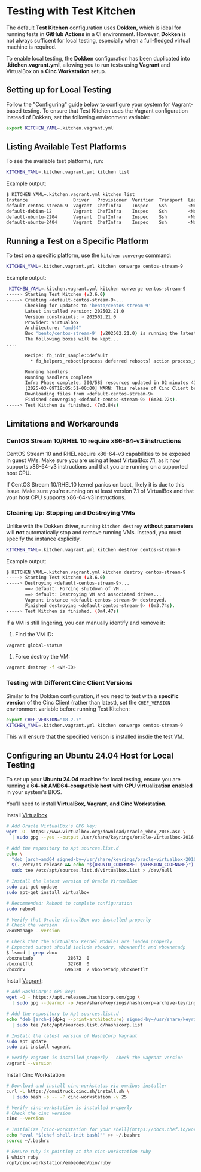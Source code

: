Testing with Test Kitchen
=========================

The default **Test Kitchen** configuration uses **Dokken**, which is ideal for
running tests in **GitHub Actions** in a CI environment. However, **Dokken**
is not always sufficent for local testing, especially when a full-fledged
virtual machine is required.

To enable local testing, the **Dokken** configuration has been duplicated into
**.kitchen.vagrant.yml**, allowing you to run tests using **Vagrant** and
VirtualBox on a **Cinc Workstation** setup.

Setting up for Local Testing
----------------------------

Follow the "Configuring" guide below to configure your system for
Vagrant-based testing. To ensure that Test Kitchen uses the Vagrant
configuration instead of Dokken, set the following environment variable:

```bash
export KITCHEN_YAML=.kitchen.vagrant.yml
```

Listing Available Test Platforms
--------------------------------

To see the available test platforms, run:

```bash
KITCHEN_YAML=.kitchen.vagrant.yml kitchen list
```

Example output:

```bash
$ KITCHEN_YAML=.kitchen.vagrant.yml kitchen list
Instance                 Driver   Provisioner  Verifier  Transport  Last Action    Last Error
default-centos-stream-9  Vagrant  ChefInfra    Inspec    Ssh        <Not Created>  <None>
default-debian-12        Vagrant  ChefInfra    Inspec    Ssh        <Not Created>  <None>
default-ubuntu-2204      Vagrant  ChefInfra    Inspec    Ssh        <Not Created>  <None>
default-ubuntu-2404      Vagrant  ChefInfra    Inspec    Ssh        <Not Created>  <None>
```

Running a Test on a Specific Platform
-------------------------------------

To test on a specific platform, use the `kitchen converge` command:

```bash
KITCHEN_YAML=.kitchen.vagrant.yml kitchen converge centos-stream-9
```

Example output:

```bash
 KITCHEN_YAML=.kitchen.vagrant.yml kitchen converge centos-stream-9
-----> Starting Test Kitchen (v3.6.0)
-----> Creating <default-centos-stream-9>...
       Checking for updates to 'bento/centos-stream-9'
       Latest installed version: 202502.21.0
       Version constraints: > 202502.21.0
       Provider: virtualbox
       Architecture: "amd64"
       Box 'bento/centos-stream-9' (v202502.21.0) is running the latest version.
       The following boxes will be kept...
....

       Recipe: fb_init_sample::default
         * fb_helpers_reboot[process deferred reboots] action process_deferred (up to date)

       Running handlers:
       Running handlers complete
       Infra Phase complete, 300/585 resources updated in 02 minutes 41 seconds
       [2025-03-09T18:05:51+00:00] WARN: This release of Cinc Client became end of life (EOL) on May 1st 2024. Please update to a supported release to receive new features, bug fixes, and security updates.
       Downloading files from <default-centos-stream-9>
       Finished converging <default-centos-stream-9> (6m24.22s).
-----> Test Kitchen is finished. (7m3.84s)
```

Limitations and Workarounds
---------------------------

### CentOS Stream 10/RHEL 10 require x86-64-v3 instructions

CentOS Stream 10 and RHEL require x86-64-v3 capabilities to be exposed in
guest VMs. Make sure you are using at least VirtualBox 7.1, as it now
supports x86-64-v3 instructions and that you are running on a supported
host CPU.

If CentOS Stream 10/RHEL10 kernel panics on boot, likely it is due to this
issue. Make sure you're running on at least version 7.1 of VirtualBox and
that your host CPU supports x86-64-v3 instructions.

### Cleaning Up: Stopping and Destroying VMs

Unlike with the Dokken driver, running `kitchen destroy` **without parameters**
will **not** automatically stop and remove running VMs. Instead, you must
specify the instance explicitly.

```bash
KITCHEN_YAML=.kitchen.vagrant.yml kitchen destroy centos-stream-9
````

Example output:

```bash
$ KITCHEN_YAML=.kitchen.vagrant.yml kitchen destroy centos-stream-9
-----> Starting Test Kitchen (v3.6.0)
-----> Destroying <default-centos-stream-9>...
       ==> default: Forcing shutdown of VM...
       ==> default: Destroying VM and associated drives...
       Vagrant instance <default-centos-stream-9> destroyed.
       Finished destroying <default-centos-stream-9> (0m3.74s).
-----> Test Kitchen is finished. (0m4.47s)
```

If a VM is still lingering, you can manually identify and remove it:

1. Find the VM ID:

```bash
vagrant global-status
```

1. Force destroy the VM:

```bash
vagrant destroy -f <VM-ID>
```

### Testing with Different Cinc Client Versions

Similar to the Dokken configuration, if you need to test with a **specific
version** of the Cinc Client (rather than latest), set the `CHEF_VERSION`
environment variable before running Test Kitchen:

```bash
export CHEF_VERSION="18.2.7"
KITCHEN_YAML=.kitchen.vagrant.yml kitchen converge centos-stream-9
```

This will ensure that the specified verison is installed insdie the test VM.

Configuring an Ubuntu 24.04 Host for Local Testing
--------------------------------------------------

To set up your **Ubuntu 24.04** machine for local testing, ensure you are
running a **64-bit AMD64-compatible host** with **CPU virtualization enabled**
in your system's BIOS.

You'll need to install **VirtualBox, Vagrant, and Cinc Workstation**.

Install [Virtualbox](https://www.virtualbox.org/wiki/Linux_Downloads)

```bash
# Add Oracle VirtualBox's GPG key:
wget -O- https://www.virtualbox.org/download/oracle_vbox_2016.asc \
  | sudo gpg --yes --output /usr/share/keyrings/oracle-virtualbox-2016.gpg --dearmor

# Add the repository to Apt sources.list.d
echo \
  "deb [arch=amd64 signed-by=/usr/share/keyrings/oracle-virtualbox-2016.gpg] https://download.virtualbox.org/virtualbox/debian \
  $(. /etc/os-release && echo "${UBUNTU_CODENAME:-$VERSION_CODENAME}") contrib" | \
  sudo tee /etc/apt/sources.list.d/virtualbox.list > /dev/null

# Install the latest version of Oracle VirtualBox
sudo apt-get update
sudo apt-get install virtualbox

# Recommended: Reboot to complete configuration
sudo reboot

# Verify that Oracle VirtualBox was installed properly
# Check the version
VBoxManage --version

# Check that the VirtualBox Kernel Modules are loaded properly
# Expected output should include vboxdrv, vboxnetflt and vboxnetadp
$ lsmod | grep vbox
vboxnetadp             28672  0
vboxnetflt             32768  0
vboxdrv               696320  2 vboxnetadp,vboxnetflt
```

Install [Vagrant](https://developer.hashicorp.com/vagrant/downloads#linux):

```bash
# Add HashiCorp's GPG key:
wget -O - https://apt.releases.hashicorp.com/gpg \
  | sudo gpg --dearmor -o /usr/share/keyrings/hashicorp-archive-keyring.gpg

# Add the repository to Apt sources.list.d
echo "deb [arch=$(dpkg --print-architecture) signed-by=/usr/share/keyrings/hashicorp-archive-keyring.gpg] https://apt.releases.hashicorp.com $(lsb_release -cs) main" \
  | sudo tee /etc/apt/sources.list.d/hashicorp.list

# Install the latest version of HashiCorp Vagrant
sudo apt update
sudo apt install vagrant

# Verify vagrant is installed properly - check the vagrant version
vagrant --version
```

Install Cinc Workstation

```bash
# Download and install cinc-workstatus via omnibus installer
curl -L https://omnitruck.cinc.sh/install.sh \
  | sudo bash -s -- -P cinc-workstation -v 25

# Verify cinc-workstation is installed properly
# Check the cinc version
cinc --version

# Initialize [cinc-workstation for your shell](https://docs.chef.io/workstation/getting_started/):
echo 'eval "$(chef shell-init bash)"' >> ~/.bashrc
source ~/.bashrc

# Ensure ruby is pointing at the cinc-workstation ruby
$ which ruby
/opt/cinc-workstation/embedded/bin/ruby
```
